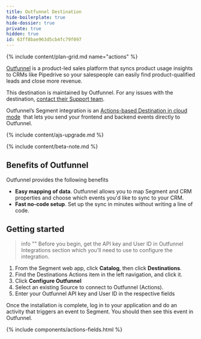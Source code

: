 ```yaml
---
title: Outfunnel Destination
hide-boilerplate: true
hide-dossier: true
private: true
hidden: true
id: 63ff8bae963d5cb4fc79f097
---
```


{% include content/plan-grid.md name="actions" %}

[Outfunnel](https://outfunnel.com/product-led-sales-platform/?utm_source=segmentio&utm_medium=docs&utm_campaign=partners) is a product-led sales platform that syncs product usage insights to CRMs like Pipedrive so your salespeople can easily find product-qualified leads and close more revenue.

This destination is maintained by Outfunnel. For any issues with the destination, [contact their Support team](mailto:support@outfunnel.com).

Outfunnel’s Segment integration is an [Actions-based Destination in cloud mode](/docs/connections/destinations/#connection-modes)
 that lets you send your frontend and backend events directly to Outfunnel.

{% include content/ajs-upgrade.md %}

{% include content/beta-note.md %}

## Benefits of Outfunnel
Outfunnel provides the following benefits

- **Easy mapping of data**.  Outfunnel allows you to map Segment and CRM properties and choose which events you'd like to sync to your CRM.
- **Fast no-code setup**. Set up the sync in minutes without writing a line of code.

## Getting started

> info ""
> Before you begin, get the API key and User ID in Outfunnel Integrations section which you’ll need to use to configure the integration.

1. From the Segment web app, click **Catalog**, then click **Destinations**.
2. Find the Destinations Actions item in the left navigation, and click it.
3. Click **Configure Outfunnel**
4. Select an existing Source to connect to Outfunnel (Actions).
5. Enter your Outfunnel API key and User ID in the respective fields


Once the installation is complete, log in to your application and do an activity that triggers an event to Segment. You should then see this event in Outfunnel.

{% include components/actions-fields.html %}
